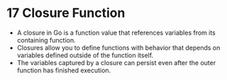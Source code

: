 # 17 Closure Function

- A closure in Go is a function value that references variables from its containing function.
- Closures allow you to define functions with behavior that depends on variables defined outside of the function itself.
- The variables captured by a closure can persist even after the outer function has finished execution.